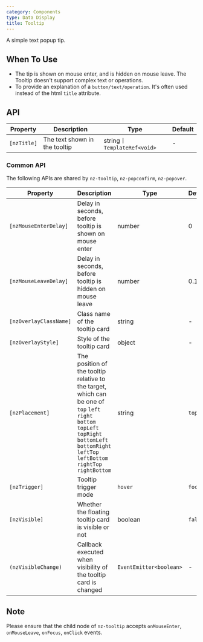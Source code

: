 ```yaml
---
category: Components
type: Data Display
title: Tooltip
---
```


A simple text popup tip.

## When To Use

- The tip is shown on mouse enter, and is hidden on mouse leave. The Tooltip doesn't support complex text or operations.
- To provide an explanation of a `button/text/operation`. It's often used instead of the html `title` attribute.

## API

| Property | Description | Type | Default |
| -------- | ----------- | ---- | ------- |
| `[nzTitle]` | The text shown in the tooltip | string丨`TemplateRef<void>` | - |

### Common API

The following APIs are shared by `nz-tooltip`, `nz-popconfirm`, `nz-popover`.

| Property | Description | Type | Default |
| -------- | ----------- | ---- | ------- |
| `[nzMouseEnterDelay]` | Delay in seconds, before tooltip is shown on mouse enter | number | 0 |
| `[nzMouseLeaveDelay]` | Delay in seconds, before tooltip is hidden on mouse leave | number | 0.1 |
| `[nzOverlayClassName]` | Class name of the tooltip card | string | - |
| `[nzOverlayStyle]` | Style of the tooltip card | object | - |
| `[nzPlacement]` | The position of the tooltip relative to the target, which can be one of `top` `left` `right` `bottom` `topLeft` `topRight` `bottomLeft` `bottomRight` `leftTop` `leftBottom` `rightTop` `rightBottom` | string | `top` |
| `[nzTrigger]` | Tooltip trigger mode | `hover`  |  `focus`  |  `click` | `hover` |
| `[nzVisible]` | Whether the floating tooltip card is visible or not | boolean | `false` |
| `(nzVisibleChange)` | Callback executed when visibility of the tooltip card is changed | `EventEmitter<boolean>` | - |

## Note

Please ensure that the child node of `nz-tooltip` accepts `onMouseEnter`, `onMouseLeave`, `onFocus`, `onClick` events.
